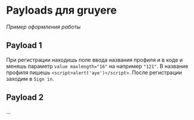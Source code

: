 # Payloads для gruyere

_Пример оформления работы_

## Payload 1

При регистрации находишь поле ввода названия профиля и в коде и меняшь параметр `value maxlength="16"` на например `"121"`. В название профиля пишешь `<script>alert('aye')</script>`. После регистрации заходим в `Sign in`. 

## Payload 2

...
